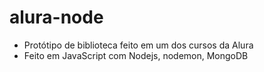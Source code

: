 # alura-node

- Protótipo de biblioteca feito em um dos cursos da Alura
- Feito em JavaScript com Nodejs, nodemon, MongoDB

